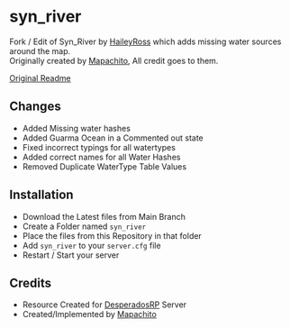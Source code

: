 # syn_river
Fork / Edit of Syn_River by [HaileyRoss](https://github.com/Hailey-Ross/) which adds missing water sources around the map.  
Originally created by [Mapachito](https://github.com/EsMapachito), All credit goes to them.

[Original Readme](https://github.com/Hailey-Ross/syn_river/blob/main/OG-README.md)
## Changes
- Added Missing water hashes
- Added Guarma Ocean in a Commented out state
- Fixed incorrect typings for all watertypes
- Added correct names for all Water Hashes
- Removed Duplicate WaterType Table Values

## Installation
- Download the Latest files from Main Branch
- Create a Folder named `syn_river`
- Place the files from this Repository in that folder
- Add `syn_river` to your `server.cfg` file
- Restart / Start your server

## Credits
- Resource Created for [DesperadosRP](https://desperadosrp.com) Server
- Created/Implemented by [Mapachito](https://github.com/EsMapachito)
